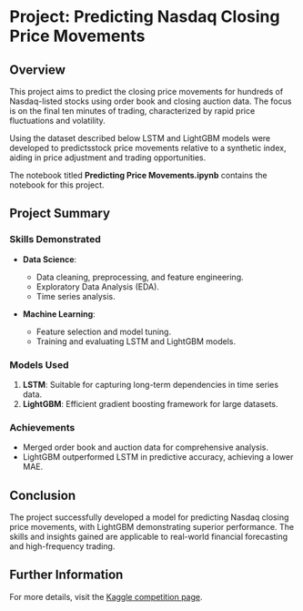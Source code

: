 # Project: Predicting Nasdaq Closing Price Movements

## Overview

This project aims to predict the closing price movements for hundreds of Nasdaq-listed stocks using order book and closing auction data. The focus is on the final ten minutes of trading, characterized by rapid price fluctuations and volatility. 

Using the dataset described below LSTM and LightGBM models were developed to predictsstock price movements relative to a synthetic index, aiding in price adjustment and trading opportunities.

The notebook titled **Predicting Price Movements.ipynb** contains the notebook for this project.


## Project Summary

### Skills Demonstrated
- **Data Science**:
  - Data cleaning, preprocessing, and feature engineering.
  - Exploratory Data Analysis (EDA).
  - Time series analysis.

- **Machine Learning**:
  - Feature selection and model tuning.
  - Training and evaluating LSTM and LightGBM models.

### Models Used
1. **LSTM**: Suitable for capturing long-term dependencies in time series data.
2. **LightGBM**: Efficient gradient boosting framework for large datasets.

### Achievements
- Merged order book and auction data for comprehensive analysis.
- LightGBM outperformed LSTM in predictive accuracy, achieving a lower MAE.

## Conclusion

The project successfully developed a model for predicting Nasdaq closing price movements, with LightGBM demonstrating superior performance. The skills and insights gained are applicable to real-world financial forecasting and high-frequency trading.

## Further Information

For more details, visit the [Kaggle competition page](https://www.kaggle.com/competitions/optiver-trading-at-the-close).
